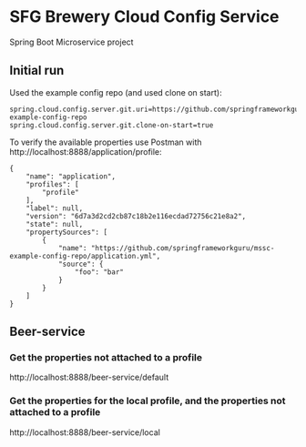 # SFG Brewery Cloud Config Service
Spring Boot Microservice project

## Initial run
Used the example config repo (and used clone on start):
```
spring.cloud.config.server.git.uri=https://github.com/springframeworkguru/mssc-example-config-repo
spring.cloud.config.server.git.clone-on-start=true
```

To verify the available properties use Postman with http://localhost:8888/application/profile:

```
{
    "name": "application",
    "profiles": [
        "profile"
    ],
    "label": null,
    "version": "6d7a3d2cd2cb87c18b2e116ecdad72756c21e8a2",
    "state": null,
    "propertySources": [
        {
            "name": "https://github.com/springframeworkguru/mssc-example-config-repo/application.yml",
            "source": {
                "foo": "bar"
            }
        }
    ]
}
```

## Beer-service
### Get the properties not attached to a profile
http://localhost:8888/beer-service/default

### Get the properties for the local profile, and the properties not attached to a profile
http://localhost:8888/beer-service/local

